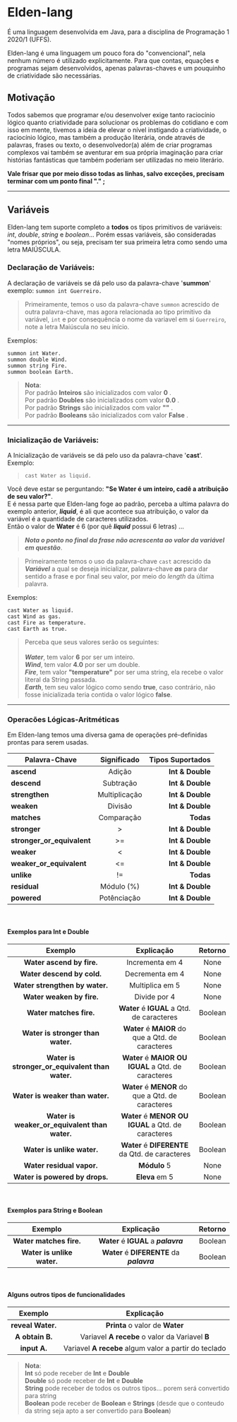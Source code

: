 # Elden-lang

É uma linguagem desenvolvida em Java, para a disciplina de Programação 1 2020/1 (UFFS).

Elden-lang é uma linguagem um pouco fora do "convencional", nela nenhum número
é utilizado explicitamente. Para que contas, equações e programas sejam
desenvolvidos, apenas palavras-chaves e um pouquinho de criatividade são necessárias.

## Motivação
Todos sabemos que programar e/ou desenvolver exige tanto raciocínio lógico quanto
criatividade para solucionar os problemas do cotidiano e com isso em mente, tivemos
a ideia de elevar o nível instigando a criatividade, o raciocínio lógico, 
mas também a produção literária, onde através de palavras, frases ou texto, o desenvolvedor(a) além de criar programas complexos vai também se aventurar em sua própria imaginação para criar histórias fantásticas que também poderiam ser utilizadas
no meio literário.

**Vale frisar que por meio disso todas as linhas, salvo exceções, precisam terminar com um ponto final "." ;**

--------------------------------------------------------------------------------

## Variáveis
Elden-lang tem suporte completo a **todos** os tipos primitivos de variáveis: *int*, *double*, *string* e *boolean*... Porém essas variáveis, são consideradas "nomes próprios", ou seja, precisam ter sua primeira letra como sendo uma letra MAIÚSCULA.

### Declaração de Variáveis:

A declaração de variáveis se dá pelo uso da palavra-chave '**summon**'
exemplo: ```summon int Guerreiro.``` <br>

>Primeiramente, temos o uso da palavra-chave `summon` acrescido de outra palavra-chave, mas agora relacionada ao tipo primitivo da variável, `int` e por consequência o nome da variavel em si `Guerreiro`, note a letra Maiúscula no seu início.

Exemplos:
```
summon int Water.
summon double Wind.
summon string Fire.
summon boolean Earth.
```

>**Nota**: 
<br>Por padrão **Inteiros** são inicializados com valor **0** .
<br>Por padrão **Doubles** são inicializados com valor **0.0** .
<br>Por padrão **Strings** são inicializados com valor **""** .
<br>Por padrão **Booleans** são inicializados com valor **False** .


--------------------------------------------------------------------------------

### Inicialização de Variáveis:

A Inicialização de variáveis se dá pelo uso da palavra-chave '**cast**'. <br>
Exemplo: 
> ```cast Water as liquid.``` <br>

Você deve estar se perguntando: **"Se Water é um inteiro, cadê a atribuição de seu valor?"**. <br>
E é nessa parte que Elden-lang foge ao padrão, perceba a ultima palavra do exemplo anterior, ***liquid***, é ali que acontece sua atribuição, o valor da variável é a quantidade de caracteres utilizados. <br>
Então o valor de **Water** é 6 (por quê ***liquid*** possui 6 letras) ... <br>
>***Nota o ponto no final da frase não acrescenta ao valor da variável em questão***.

>Primeiramente temos o uso da palavra-chave `cast` acrescido da ***Variável*** a qual se deseja inicializar, palavra-chave ***as*** para dar sentido a frase e por final seu valor, por meio do *length* da última palavra.

Exemplos:
```
cast Water as liquid.
cast Wind as gas.
cast Fire as temperature.
cast Earth as true.
```

>Perceba que seus valores serão os seguintes: <br><br>
***Water***, tem valor **6** por ser um inteiro. <br>
***Wind***, tem valor **4.0** por ser um double. <br>
***Fire***, tem valor **"temperature"** por ser uma string, ela recebe o valor literal da String passada. <br>
***Earth***, tem seu valor lógico como sendo **true**, caso contrário, não fosse inicializada teria contida o valor lógico **false**.

--------------------------------------------------------------------------------

### Operacões Lógicas-Aritméticas
Em Elden-lang temos uma diversa gama de operações pré-definidas prontas para serem usadas.

|      Palavra-Chave          |  Significado  |  Tipos Suportados      |
| ----------------------------|:-------------:| ------------------:    |
| **ascend**                  | Adição        |   **Int & Double**     |
| **descend**                 | Subtração     |   **Int & Double**     |
| **strengthen**              | Multiplicação |   **Int & Double**     |
| **weaken**                  | Divisão       |   **Int & Double**     |
| **matches**                 | Comparação    |     **Todas**          |
| **stronger**                | >             |   **Int & Double**     |
| **stronger_or_equivalent**  | >=            |   **Int & Double**     |
| **weaker**                  | <             |   **Int & Double**     |
| **weaker_or_equivalent**    | <=            |   **Int & Double**     |
| **unlike**                  | !=            |     **Todas**          |
| **residual**                | Módulo (%)    |   **Int & Double**     |
| **powered**                 | Potênciação   |   **Int & Double**     |

<br>

#### Exemplos para Int e Double
|                 Exemplo                         |                 Explicação                         | Retorno  |
|:-----------------------------------------------:|:--------------------------------------------------:|:--------:|
| **Water ascend by fire.**                       |             Incrementa em 4                        |   None   |
| **Water descend by cold.**                      |             Decrementa em 4                        |   None   |
| **Water strengthen by water.**                  |             Multiplica em 5                        |   None   |
| **Water weaken by fire.**                       |             Divide por 4                           |   None   |
| **Water matches fire.**                         |**Water** é **IGUAL** a Qtd. de caracteres          |  Boolean |
| **Water is stronger than water.**               |**Water** é **MAIOR** do que a Qtd. de caracteres   |  Boolean |
| **Water is stronger_or_equivalent than water.** |**Water** é **MAIOR OU IGUAL** a Qtd. de caracteres |  Boolean |
| **Water is weaker than water.**                 |**Water** é **MENOR** do que a Qtd. de caracteres   |  Boolean |
| **Water is weaker_or_equivalent than water.**   |**Water** é **MENOR OU IGUAL** a Qtd. de caracteres |  Boolean |
| **Water is unlike water.**                      |**Water** é **DIFERENTE** da Qtd. de caracteres     |  Boolean |
| **Water residual vapor.**                       |             **Módulo** 5                           |   None   |
| **Water is powered by drops.**                  |             **Eleva** em 5                         |   None   |

<br>

#### Exemplos para String e Boolean
|            Exemplo           |            Explicação                     |   Retorno  |
|:----------------------------:|:-----------------------------------------:|:----------:|
| **Water matches fire.**      |**Water** é **IGUAL** a ***palavra***      |  Boolean   |
| **Water is unlike water.**   |**Water** é **DIFERENTE** da ***palavra*** |  Boolean   |

<br>

#### Alguns outros tipos de funcionalidades

|            Exemplo          |            Explicação                                    |
|:---------------------------:|:-----------------------------------------------------:   |
| **reveal Water.**           | **Printa** o valor de **Water**                          |
| **A obtain B.**             | Variavel **A** **recebe** o valor da Variavel **B**      |
| **input A.**                | Variavel **A** **recebe** algum valor a partir do teclado|


>**Nota**: <br>
**Int** só pode receber de **Int** e **Double** <br>
**Double** só pode receber de **Int** e **Double** <br>
**String** pode receber de todos os outros tipos... porem será convertido para string <br>
**Boolean** pode receber de **Boolean** e **Strings** (desde que o conteudo da string seja apto a ser convertido para **Boolean**) <br>
